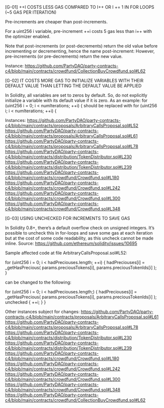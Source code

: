 [G-01] ++I COSTS LESS GAS COMPARED TO I++ OR I += 1 IN FOR LOOPS (~5 GAS PER ITERATION)

Pre-increments are cheaper than post-increments.

For a uint256 i variable, pre-increment ++i costs 5 gas  less than i++ with the optimizer enabled.

Note that post-increments (or post-decrements) return the old value before incrementing or decrementing, hence the name post-increment:
However, pre-increments (or pre-decrements) return the new value.

Instance:
https://github.com/PartyDAO/party-contracts-c4/blob/main/contracts/crowdfund/CollectionBuyCrowdfund.sol#L62

[G-02] IT COSTS MORE GAS TO INITIALIZE VARIABLES WITH THEIR DEFAULT VALUE THAN LETTING THE DEFAULT VALUE BE APPLIED

In Solidity, all variables are set to zeros by default. So, do not explicitly initialize a variable with its default value if it is zero.
As an example: for (uint256 i = 0; i < numIterations; ++i) { should be replaced with for (uint256 i; i < numIterations; ++i) {

Instances:
https://github.com/PartyDAO/party-contracts-c4/blob/main/contracts/proposals/ArbitraryCallsProposal.sol#L52
https://github.com/PartyDAO/party-contracts-c4/blob/main/contracts/proposals/ArbitraryCallsProposal.sol#L61
https://github.com/PartyDAO/party-contracts-c4/blob/main/contracts/proposals/ArbitraryCallsProposal.sol#L78
https://github.com/PartyDAO/party-contracts-c4/blob/main/contracts/distribution/TokenDistributor.sol#L230
https://github.com/PartyDAO/party-contracts-c4/blob/main/contracts/distribution/TokenDistributor.sol#L239
https://github.com/PartyDAO/party-contracts-c4/blob/main/contracts/crowdfund/Crowdfund.sol#L180
https://github.com/PartyDAO/party-contracts-c4/blob/main/contracts/crowdfund/Crowdfund.sol#L242
https://github.com/PartyDAO/party-contracts-c4/blob/main/contracts/crowdfund/Crowdfund.sol#L300
https://github.com/PartyDAO/party-contracts-c4/blob/main/contracts/crowdfund/Crowdfund.sol#L348

[G-03]  USING UNCHECKED FOR INCREMENTS TO SAVE GAS

In Solidity 0.8+, there’s a default overflow check on unsigned integers. It’s possible to uncheck this in for-loops and save some gas at each iteration but at the cost of some code readability, as this uncheck cannot be made inline.
Source: https://github.com/ethereum/solidity/issues/10695

Sample affected code at file ArbitraryCallsProposal.sol#L52:

for (uint256 i = 0; i < hadPreciouses.length; ++i) {
                hadPreciouses[i] = _getHasPrecious(
                    params.preciousTokens[i],
                    params.preciousTokenIds[i]
                );
 }

can be changed to the following:

for (uint256 i = 0; i < hadPreciouses.length;) {
                hadPreciouses[i] = _getHasPrecious(
                    params.preciousTokens[i],
                    params.preciousTokenIds[i]
                );
            unchecked {
			++i;
		}
        }
 
Other instances subject for changes:
https://github.com/PartyDAO/party-contracts-c4/blob/main/contracts/proposals/ArbitraryCallsProposal.sol#L61
https://github.com/PartyDAO/party-contracts-c4/blob/main/contracts/proposals/ArbitraryCallsProposal.sol#L78
https://github.com/PartyDAO/party-contracts-c4/blob/main/contracts/distribution/TokenDistributor.sol#L230
https://github.com/PartyDAO/party-contracts-c4/blob/main/contracts/distribution/TokenDistributor.sol#L239
https://github.com/PartyDAO/party-contracts-c4/blob/main/contracts/crowdfund/Crowdfund.sol#L180
https://github.com/PartyDAO/party-contracts-c4/blob/main/contracts/crowdfund/Crowdfund.sol#L242
https://github.com/PartyDAO/party-contracts-c4/blob/main/contracts/crowdfund/Crowdfund.sol#L300
https://github.com/PartyDAO/party-contracts-c4/blob/main/contracts/crowdfund/Crowdfund.sol#L348
https://github.com/PartyDAO/party-contracts-c4/blob/main/contracts/crowdfund/CollectionBuyCrowdfund.sol#L62


